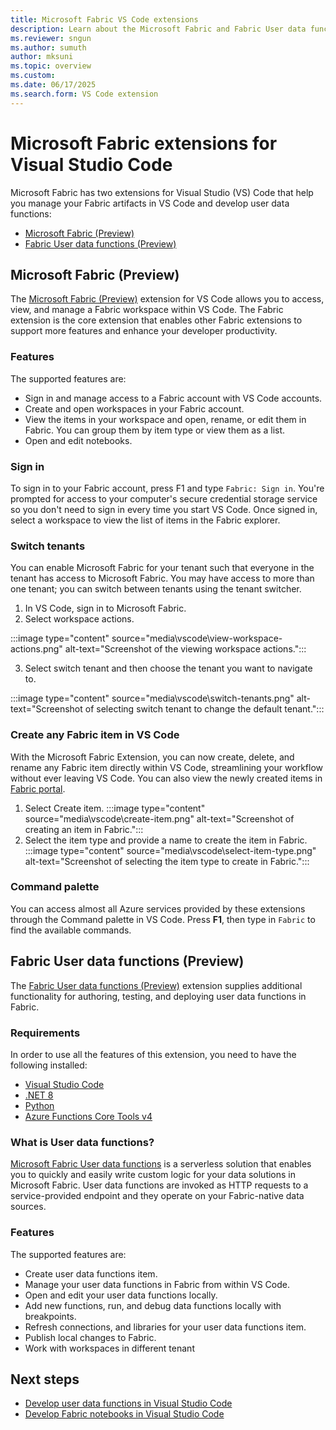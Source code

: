 ```yaml
---
title: Microsoft Fabric VS Code extensions
description: Learn about the Microsoft Fabric and Fabric User data functions extensions for Visual Studio Code to support local development and debugging. 
ms.reviewer: sngun
ms.author: sumuth
author: mksuni
ms.topic: overview
ms.custom:
ms.date: 06/17/2025
ms.search.form: VS Code extension
---
```


# Microsoft Fabric extensions for Visual Studio Code

Microsoft Fabric has two extensions for Visual Studio (VS) Code that help you manage your Fabric artifacts in VS Code and develop user data functions:

- [Microsoft Fabric (Preview)](https://marketplace.visualstudio.com/items?itemName=fabric.vscode-fabric)
- [Fabric User data functions (Preview)](https://marketplace.visualstudio.com/items?itemName=fabric.vscode-fabric-functions)

## Microsoft Fabric (Preview)

The [Microsoft Fabric (Preview)](https://marketplace.visualstudio.com/items?itemName=fabric.vscode-fabric) extension for VS Code allows you to access, view, and manage a Fabric workspace within VS Code. The Fabric extension is the core extension that enables other Fabric extensions to support more features and enhance your developer productivity.

### Features

The supported features are:

- Sign in and manage access to a Fabric account with VS Code accounts.
- Create and open workspaces in your Fabric account.
- View the items in your workspace and open, rename, or edit them in Fabric. You can group them by item type or view them as a list.
- Open and edit notebooks.

### Sign in

To sign in to your Fabric account, press F1 and type `Fabric: Sign in`. You're prompted for access to your computer's secure credential storage service so you don't need to sign in every time you start VS Code. Once signed in, select a workspace to view the list of items in the Fabric explorer.


### Switch tenants

You can enable Microsoft Fabric for your tenant  such that everyone in the tenant has access to Microsoft Fabric. You may have access to more than one tenant; you can switch between tenants using the tenant switcher.

1. In VS Code, sign in to Microsoft Fabric.
2. Select workspace actions.

  :::image type="content" source="media\vscode\view-workspace-actions.png" alt-text="Screenshot of the viewing workspace actions.":::
  
3. Select switch tenant and  then choose the tenant you want to navigate to.

  :::image type="content" source="media\vscode\switch-tenants.png" alt-text="Screenshot of selecting switch tenant to change the default tenant.":::

### Create any Fabric item in VS Code

With the Microsoft Fabric Extension, you can now create, delete, and rename any Fabric item directly within VS Code, streamlining your workflow without ever leaving VS Code. You can also view the newly created items in [Fabric portal](https://app.fabric.microsoft.com).

1. Select Create item.
   :::image type="content" source="media\vscode\create-item.png" alt-text="Screenshot of creating an item in Fabric.":::
2. Select the item type and provide a name to create the item in Fabric. 
   :::image type="content" source="media\vscode\select-item-type.png" alt-text="Screenshot of selecting the item type to create in Fabric.":::

### Command palette

You can access almost all Azure services provided by these extensions through the Command palette in VS Code. Press **F1**, then type in `Fabric` to find the available commands.

## Fabric User data functions (Preview)

The [Fabric User data functions (Preview)](https://marketplace.visualstudio.com/items?itemName=fabric.vscode-fabric-functions) extension supplies additional functionality for authoring, testing, and deploying user data functions in Fabric.

### Requirements

In order to use all the features of this extension, you need to have the following installed:

- [Visual Studio Code](https://code.visualstudio.com/)
- [.NET 8](https://dotnet.microsoft.com/download)
- [Python](https://www.python.org/downloads/)
- [Azure Functions Core Tools v4](/azure/azure-functions/functions-run-local)

### What is User data functions?

[Microsoft Fabric User data functions](./user-data-functions/create-user-data-functions-portal.md) is a serverless solution that enables you to quickly and easily write custom logic for your data solutions in Microsoft Fabric. User data functions are invoked as HTTP requests to a service-provided endpoint and they operate on your Fabric-native data sources.

### Features

The supported features are:

- Create user data functions item.
- Manage your user data functions in Fabric from within VS Code.
- Open and edit your user data functions locally.
- Add new functions, run, and debug data functions locally with breakpoints.
- Refresh connections, and libraries for your user data functions item.
- Publish local changes to Fabric.
- Work with workspaces in different tenant


## Next steps

- [Develop user data functions in Visual Studio Code](./user-data-functions/create-user-data-functions-vs-code.md)
- [Develop Fabric notebooks in Visual Studio Code](./setup-vs-code-extension.md)
